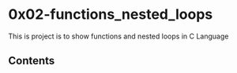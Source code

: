 # 0x02-functions_nested_loops
This is project is to show functions and nested loops in C Language

## Contents
